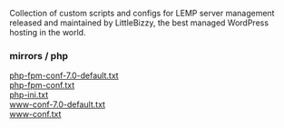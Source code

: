 <p>Collection of custom scripts and configs for LEMP server management released and maintained by LittleBizzy, the best managed WordPress hosting in the world.</p>

<h3>mirrors / php</h3>

<a href="php-fpm-conf-7.0-default.txt">php-fpm-conf-7.0-default.txt</a><br>
<a href="php-fpm-conf.txt">php-fpm-conf.txt</a><br>
<a href="php-ini.txt">php-ini.txt</a><br>
<a href="www-conf-7.0-default.txt">www-conf-7.0-default.txt</a><br>
<a href="www-conf.txt">www-conf.txt</a><br>
